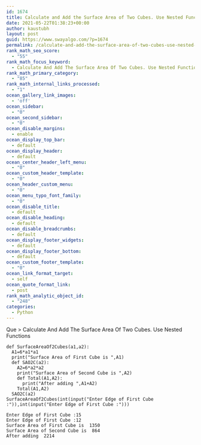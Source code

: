 ```yaml
---
id: 1674
title: Calculate and Add the Surface Area of Two Cubes. Use Nested Functions
date: 2021-05-22T01:38:23+00:00
author: kaustubh
layout: post
guid: https://www.swayalgo.com/?p=1674
permalink: /calculate-and-add-the-surface-area-of-two-cubes-use-nested-functions/
rank_math_seo_score:
  - "55"
rank_math_focus_keyword:
  - Calculate And Add The Surface Area Of Two Cubes. Use Nested Functions
rank_math_primary_category:
  - "85"
rank_math_internal_links_processed:
  - "1"
ocean_gallery_link_images:
  - 'off'
ocean_sidebar:
  - "0"
ocean_second_sidebar:
  - "0"
ocean_disable_margins:
  - enable
ocean_display_top_bar:
  - default
ocean_display_header:
  - default
ocean_center_header_left_menu:
  - "0"
ocean_custom_header_template:
  - "0"
ocean_header_custom_menu:
  - "0"
ocean_menu_typo_font_family:
  - "0"
ocean_disable_title:
  - default
ocean_disable_heading:
  - default
ocean_disable_breadcrumbs:
  - default
ocean_display_footer_widgets:
  - default
ocean_display_footer_bottom:
  - default
ocean_custom_footer_template:
  - "0"
ocean_link_format_target:
  - self
ocean_quote_format_link:
  - post
rank_math_analytic_object_id:
  - "248"
categories:
  - Python
---
```

Que > Calculate And Add The Surface Area Of Two Cubes. Use Nested Functions

<pre class="wp-block-code"><code>def SurfaceAreaOf2Cubes(a1,a2):
  A1=6*a1*a1
  print("Surface Area of First Cube is ",A1)
  def SAO2C(a2):
    A2=6*a2*a2
    print("Surface Area of Second Cube is ",A2)
    def Total(A1,A2):
      print("After adding ",A1+A2)
    Total(A1,A2)
  SAO2C(a2)
SurfaceAreaOf2Cubes(int(input("Enter Edge of First Cube :")),int(input("Enter Edge of First Cube :")))</code></pre>

<pre class="wp-block-code"><code>Enter Edge of First Cube :15
Enter Edge of First Cube :12
Surface Area of First Cube is  1350
Surface Area of Second Cube is  864
After adding  2214</code></pre>